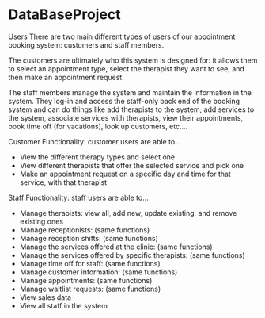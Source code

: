 # DataBaseProject
Users
There are two main different types of users of our appointment booking system: customers and staff members. 

The customers are ultimately who this system is designed for: it allows them to select an appointment type, select the therapist they want to see, and then make an appointment request. 

The staff members manage the system and maintain the information in the system. They log-in and access the staff-only back end of the booking system and can do things like add therapists to the system, add services to the system, associate services with therapists, view their appointments, book time off (for vacations), look up customers, etc....

Customer Functionality: customer users are able to...
- View the different therapy types and select one
- View different therapists that offer the selected service and pick one
- Make an appointment request on a specific day and time for that service, with that
therapist

Staff Functionality: staff users are able to...
- Manage therapists: view all, add new, update existing, and remove existing ones
- Manage receptionists: (same functions)
- Manage reception shifts: (same functions)
- Manage the services offered at the clinic: (same functions)
- Manage the services offered by specific therapists: (same functions)
- Manage time off for staff: (same functions)
- Manage customer information: (same functions)
- Manage appointments: (same functions)
- Manage waitlist requests: (same functions)
- View sales data
- View all staff in the system
